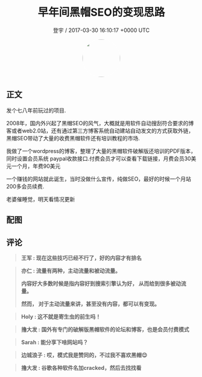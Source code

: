 <h1 align="center">早年间黑帽SEO的变现思路</h1>
<p align="center">
    <a>登宇 / 2017-03-30 16:10:17 &#43;0000 UTC</a>
</p>

<div align="center">
    <img src="https://images.zsxq.com/Fm5p1aBUrdfkOPuZjgEJ1HvSmlyT?e=1590940799&amp;token=kIxbL07-8jAj8w1n4s9zv64FuZZNEATmlU_Vm6zD:Ks9Uv_NkPRbukUClpfY-UtpAT1Q=" width="100" height="100" style="border:1px solid;border-radius:50%; color:#ffffff"/>
</div>

## 正文

<div>
发个七八年前玩过的项目.


2008年，国内外兴起了黑帽SEO的风气，大概就是用软件自动搜刮符合要求的博客或者web2.0站，还有通过第三方博客系统自动建站自动发文的方式获取外链，黑帽SEO带动了大量的收费黑帽软件还有培训教程的市场.


我做了一个wordpress的博客，整理了大量的黑帽软件破解版还培训的PDF版本，同时设置会员系统 paypal收款接口.付费会员才可以查看下载链接，月费会员30美元一个月，年费90美元

一个赚钱的网站就此诞生，当时没做什么宣传，纯做SEO，最好的时候一个月站200多会员续费.

老婆催睡觉，明天看情况更新
</div>

## 配图
<div class="image" align="center">

</div>

## 评论

<div align="left">
<div>

<blockquote >
<span> <strong>王军 : 现在这些技巧已经不行了，好的内容才有排名 </strong></span>
</blockquote>

<blockquote >
<span> <strong>亦仁 : 流量有两种，主动流量和被动流量。

内容好大多数时候是指内容好到搜索引擎认为好， 从而给到很多被动流量。 

然而， 对于主动流量来讲，甚至没有内容，都可以有变现。 </strong></span>
</blockquote>

<blockquote >
<span> <strong>Holy : 这不就是寄生虫的前生吗！ </strong></span>
</blockquote>

<blockquote >
<span> <strong>撸大发 : 国外有专门的破解版黑帽软件的论坛和博客，也是会员付费模式 </strong></span>
</blockquote>

<blockquote >
<span> <strong>Sarah : 能分享下啥网站吗？ </strong></span>
</blockquote>

<blockquote >
<span> <strong>边城浪子 : 哎，模式我是赞同的，不过我不喜欢黑帽😌 </strong></span>
</blockquote>

<blockquote >
<span> <strong>撸大发 : 谷歌各种软件名加cracked，然后去找找看 </strong></span>
</blockquote>

</div>
</div>